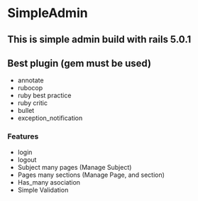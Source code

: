 # SimpleAdmin

## This is simple admin build with rails 5.0.1

## Best plugin (gem must be used)
- annotate
- rubocop
- ruby best practice
- ruby critic
- bullet
- exception_notification

### Features
- login
- logout
- Subject many pages (Manage Subject)
- Pages many sections (Manage Page, and section)
- Has_many asociation
- Simple Validation

